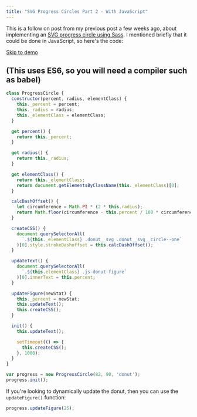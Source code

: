 ```yaml
---
title: "SVG Progress Circles Part 2 - With JavaScript"
---
```


This is a follow on post from my previous post a few weeks ago, about implementing an [SVG progress circle using Sass](/journal/pure-svg-progress-circles/). I mentioned briefly that it could be done in JavaScript, so here's the code:

[Skip to demo](http://codepen.io/alexpate/pen/wGxVZd)

## (This uses ES6, so you will need a compiler such as babel)

```javascript
class ProgressCircle {
  constructor(percent, radius, elementClass) {
    this._percent = percent;
    this._radius = radius;
    this._elementClass = elementClass;
  }

  get percent() {
    return this._percent;
  }

  get radius() {
    return this._radius;
  }

  get elementClass() {
    return this._elementClass;
    return document.getElementsByClassName(this._elementClass)[0];
  }

  calcDashOffset() {
    let circumference = Math.PI * (2 * this.radius);
    return Math.floor(circumference - this.percent / 100 * circumference);
  }

  createCSS() {
    document.querySelectorAll(
      `.${this._elementClass} .donut__svg .donut__svg__circle--one`
    )[0].style.strokeDashoffset = this.calcDashOffset();
  }

  updateText() {
    document.querySelectorAll(
      `.${this.elementClass} .js-donut-figure`
    )[0].innerText = this.percent;
  }

  updateFigure(newStat) {
    this._percent = newStat;
    this.updateText();
    this.createCSS();
  }

  init() {
    this.updateText();

    setTimeout(() => {
      this.createCSS();
    }, 1000);
  }
}

var progress = new ProgressCircle(82, 90, 'donut');
progress.init();
```

If you're looking to dynamically update the donut, then you can use the `updateFigure()` function:

```javascript
progress.updateFigure(25);
```

